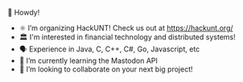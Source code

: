 👋 Howdy!

- ⚛ I’m organizing HackUNT! Check us out at https://hackunt.org/
- 🏛 I'm interested in financial technology and distributed systems!
- 🗣 Experience in Java, C, C++, C#, Go, Javascript, etc
- 🌱 I’m currently learning the Mastodon API
- 💞️ I’m looking to collaborate on your next big project!
